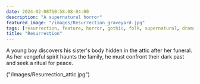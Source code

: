 ```yaml
---
date: 2024-02-08T10:58:08-04:00
description: "A supernatural horror"
featured_image: "/images/Resurrection_graveyard.jpg" 
tags: [resurrection, feature, horror, gothic, folk, supernatural, drama]
title: "Resurrection"
---
```

A young boy discovers his sister's body hidden in the attic after her funeral. As her vengeful spirit haunts the family, he must confront their dark past and seek a ritual for peace.

("/images/Resurrection_attic.jpg")

